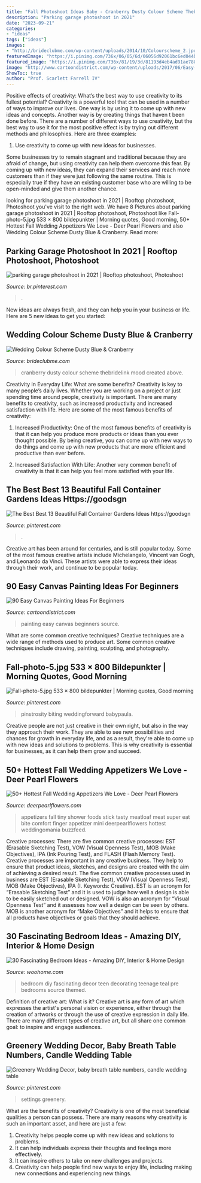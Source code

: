 ```yaml
---
title: "Fall Photoshoot Ideas Baby - Cranberry Dusty Colour Scheme Thebridelink Mood Created Above"
description: "Parking garage photoshoot in 2021"
date: "2023-09-21"
categories:
- "ideas"
tags: ["ideas"]
images:
- "http://brideclubme.com/wp-content/uploads/2014/10/Colourscheme_2.jpg"
featuredImage: "https://i.pinimg.com/736x/06/05/6d/06056d92061bc6ed044bb3c26ca3df1c.jpg"
featured_image: "https://i.pinimg.com/736x/81/19/3d/81193d4eb4ad91ae78040019f536709a.jpg"
image: "http://www.cartoondistrict.com/wp-content/uploads/2017/06/Easy-Canvas-Painting-Ideas-For-Beginners0131.jpg"
ShowToc: true
author: "Prof. Scarlett Farrell IV"
---
```



Positive effects of creativity: What’s the best way to use creativity to its fullest potential?
Creativity is a powerful tool that can be used in a number of ways to improve our lives. One way is by using it to come up with new ideas and concepts. Another way is by creating things that haven t been done before. There are a number of different ways to use creativity, but the best way to use it for the most positive effect is by trying out different methods and philosophies. Here are three examples:
1. Use creativity to come up with new ideas for businesses.

Some businesses try to remain stagnant and traditional because they are afraid of change, but using creativity can help them overcome this fear. By coming up with new ideas, they can expand their services and reach more customers than if they were just following the same routine. This is especially true if they have an existing customer base who are willing to be open-minded and give them another chance.

	

		
looking for parking garage photoshoot in 2021 | Rooftop photoshoot, Photoshoot you've visit to the right web. We have 8 Pictures about parking garage photoshoot in 2021 | Rooftop photoshoot, Photoshoot like Fall-photo-5.jpg 533 × 800 bildepunkter | Morning quotes, Good morning, 50+ Hottest Fall Wedding Appetizers We Love - Deer Pearl Flowers and also Wedding Colour Scheme Dusty Blue &amp; Cranberry. Read more:
		
    
## Parking Garage Photoshoot In 2021 | Rooftop Photoshoot, Photoshoot

<img loading=lazy src="https://i.pinimg.com/736x/cc/8c/17/cc8c1749e9c2188093204b23aac2625d.jpg" onerror="this.onerror=null;this.src='https://tse2.mm.bing.net/th?id=OIP.U6hdwaEYDTMqykBLMNfqcQHaJ3&amp;pid=15.1';" alt="parking garage photoshoot in 2021 | Rooftop photoshoot, Photoshoot">

_Source: br.pinterest.com_

>. 

	

New ideas are always fresh, and they can help you in your business or life. Here are 5 new ideas to get you started: 

    
## Wedding Colour Scheme Dusty Blue &amp; Cranberry

<img loading=lazy src="http://brideclubme.com/wp-content/uploads/2014/10/Colourscheme_2.jpg" onerror="this.onerror=null;this.src='https://tse3.mm.bing.net/th?id=OIP.9FSnjD2KPio-ZF3d1LS6lgHaNH&amp;pid=15.1';" alt="Wedding Colour Scheme Dusty Blue &amp; Cranberry">

_Source: brideclubme.com_

>cranberry dusty colour scheme thebridelink mood created above. 

	

Creativity in Everyday Life: What are some benefits?
Creativity is key to many people’s daily lives. Whether you are working on a project or just spending time around people, creativity is important. There are many benefits to creativity, such as increased productivity and increased satisfaction with life. Here are some of the most famous benefits of creativity: 
1) Increased Productivity: One of the most famous benefits of creativity is that it can help you produce more products or ideas than you ever thought possible. By being creative, you can come up with new ways to do things and come up with new products that are more efficient and productive than ever before. 

2) Increased Satisfaction With Life: Another very common benefit of creativity is that it can help you feel more satisfied with your life.

    
## The Best Best 13 Beautiful Fall Container Gardens Ideas Https://goodsgn

<img loading=lazy src="https://i.pinimg.com/736x/06/05/6d/06056d92061bc6ed044bb3c26ca3df1c.jpg" onerror="this.onerror=null;this.src='https://tse1.mm.bing.net/th?id=OIP.VHTmAhCixShnQ5XuscgIbAHaLH&amp;pid=15.1';" alt="The Best Best 13 Beautiful Fall Container Gardens Ideas https://goodsgn">

_Source: pinterest.com_

>. 

	

Creative art has been around for centuries, and is still popular today. Some of the most famous creative artists include Michelangelo, Vincent van Gogh, and Leonardo da Vinci. These artists were able to express their ideas through their work, and continue to be popular today.

    
## 90 Easy Canvas Painting Ideas For Beginners

<img loading=lazy src="http://www.cartoondistrict.com/wp-content/uploads/2017/06/Easy-Canvas-Painting-Ideas-For-Beginners0131.jpg" onerror="this.onerror=null;this.src='https://tse1.mm.bing.net/th?id=OIP.2QlWh2SyL9NpX73MRdgCywHaJe&amp;pid=15.1';" alt="90 Easy Canvas Painting Ideas For Beginners">

_Source: cartoondistrict.com_

>painting easy canvas beginners source. 

	

What are some common creative techniques?
Creative techniques are a wide range of methods used to produce art. Some common creative techniques include drawing, painting, sculpting, and photography.

    
## Fall-photo-5.jpg 533 × 800 Bildepunkter | Morning Quotes, Good Morning

<img loading=lazy src="https://i.pinimg.com/736x/20/33/02/203302451c0c5798e1dd806f9aad908c.jpg" onerror="this.onerror=null;this.src='https://tse3.mm.bing.net/th?id=OIP.-iBrL9v6_cUinyead69xTwAAAA&amp;pid=15.1';" alt="Fall-photo-5.jpg 533 × 800 bildepunkter | Morning quotes, Good morning">

_Source: pinterest.com_

>pinstrosity biting weddingforward babypaula. 

	

Creative people are not just creative in their own right, but also in the way they approach their work. They are able to see new possibilities and chances for growth in everyday life, and as a result, they're able to come up with new ideas and solutions to problems. This is why creativity is essential for businesses, as it can help them grow and succeed.

    
## 50+ Hottest Fall Wedding Appetizers We Love - Deer Pearl Flowers

<img loading=lazy src="https://www.deerpearlflowers.com/wp-content/uploads/2015/04/Tiny-Meatloaf-On-a-Stick-for-Fall-appetizers-682x1024.jpg" onerror="this.onerror=null;this.src='https://tse1.mm.bing.net/th?id=OIP.JOAbWdHSPB9vfZjpkti1FwHaLH&amp;pid=15.1';" alt="50+ Hottest Fall Wedding Appetizers We Love - Deer Pearl Flowers">

_Source: deerpearlflowers.com_

>appetizers fall tiny shower foods stick tasty meatloaf meat super eat bite comfort finger appetizer mini deerpearlflowers hottest weddingomania buzzfeed. 

	

Creative processes: There are five common creative processes: EST (Erasable Sketching Test), VOW (Visual Openness Test), MOB (Make Objectives), IPA (Ink Pouring Test), and FLASH (Flash Memory Test).
Creative processes are important in any creative business. They help to ensure that product ideas, sketches, and designs are created with the aim of achieving a desired result. The five common creative processes used in business are EST (Erasable Sketching Test), VOW (Visual Openness Test), MOB (Make Objectives), IPA (I. Keywords: Creative).
 EST is an acronym for “Erasable Sketching Test” and it is used to judge how well a design is able to be easily sketched out or designed. VOW is also an acronym for “Visual Openness Test” and it assesses how well a design can be seen by others. MOB is another acronym for “Make Objectives” and it helps to ensure that all products have objectives or goals that they should achieve.

    
## 30 Fascinating Bedroom Ideas - Amazing DIY, Interior &amp; Home Design

<img loading=lazy src="http://www.woohome.com/wp-content/uploads/2014/03/Bedroom-ideas-2014-8.jpg" onerror="this.onerror=null;this.src='https://tse1.mm.bing.net/th?id=OIP.03Xj8-AJSvYncZQnmXwrdwHaJR&amp;pid=15.1';" alt="30 Fascinating Bedroom Ideas - Amazing DIY, Interior &amp; Home Design">

_Source: woohome.com_

>bedroom diy fascinating decor teen decorating teenage teal pre bedrooms source themed. 

	

Definition of creative art: What is it?
Creative art is any form of art which expresses the artist's personal vision or experience, either through the creation of artworks or through the use of creative expression in daily life. There are many different types of creative art, but all share one common goal: to inspire and engage audiences.

    
## Greenery Wedding Decor, Baby Breath Table Numbers, Candle Wedding Table

<img loading=lazy src="https://i.pinimg.com/736x/81/19/3d/81193d4eb4ad91ae78040019f536709a.jpg" onerror="this.onerror=null;this.src='https://tse4.mm.bing.net/th?id=OIP.3LGO5MdJhG9Yad1ETJsCZAHaQT&amp;pid=15.1';" alt="Greenery Wedding Decor, baby breath table numbers, candle wedding table">

_Source: pinterest.com_

>settings greenery. 

	

What are the benefits of creativity?
Creativity is one of the most beneficial qualities a person can possess. There are many reasons why creativity is such an important asset, and here are just a few: 
1. Creativity helps people come up with new ideas and solutions to problems. 
2. It can help individuals express their thoughts and feelings more effectively.
3. It can inspire others to take on new challenges and projects.
4. Creativity can help people find new ways to enjoy life, including making new connections and experiencing new things.

